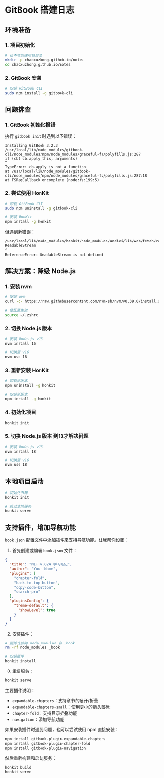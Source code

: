 # GitBook 搭建日志

## 环境准备

### 1. 项目初始化
```bash
# 在本地创建项目目录
mkdir -p chaoxuzhong.github.io/notes
cd chaoxuzhong.github.io/notes
```

### 2. GitBook 安装
```bash
# 安装 GitBook CLI
sudo npm install -g gitbook-cli
```

## 问题排查

### 1. GitBook 初始化报错
执行 `gitbook init` 时遇到以下错误：
```text
Installing GitBook 3.2.3
/usr/local/lib/node_modules/gitbook-cli/node_modules/npm/node_modules/graceful-fs/polyfills.js:287
if (cb) cb.apply(this, arguments)
^
TypeError: cb.apply is not a function
at /usr/local/lib/node_modules/gitbook-cli/node_modules/npm/node_modules/graceful-fs/polyfills.js:287:18
at FSReqCallback.oncomplete (node:fs:199:5)
```

### 2. 尝试使用 HonKit
```bash
# 卸载 GitBook CLI
sudo npm uninstall -g gitbook-cli

# 安装 HonKit
npm install -g honkit
```

但遇到新错误：
```bash
/usr/local/lib/node_modules/honkit/node_modules/undici/lib/web/fetch/response.js:527
ReadableStream
^
ReferenceError: ReadableStream is not defined
```

## 解决方案：降级 Node.js

### 1. 安装 nvm
```bash
# 安装 nvm
curl -o- https://raw.githubusercontent.com/nvm-sh/nvm/v0.39.0/install.sh | bash

# 使配置生效
source ~/.zshrc
```

### 2. 切换 Node.js 版本
```bash
# 安装 Node.js v16
nvm install 16

# 切换到 v16
nvm use 16
```

### 3. 重新安装 HonKit
```bash
# 卸载旧版本
npm uninstall -g honkit

# 安装新版本
npm install -g honkit
```

### 4. 初始化项目
```bash
honkit init
```



### 5. 切换 Node.js 版本 到18才解决问题
```bash
# 安装 Node.js v16
nvm install 18

# 切换到 v16
nvm use 18
```


## 本地项目启动
```bash
# 初始化书籍
honkit init

# 启动本地服务
honkit serve

```


## 支持插件，增加导航功能
`book.json` 配置文件中添加插件来支持导航功能。让我帮你设置：

1. 首先创建或编辑 `book.json` 文件：
```json
{
  "title": "MIT 6.824 学习笔记",
  "author": "Your Name",
  "plugins": [
    "chapter-fold",
    "back-to-top-button",
    "copy-code-button",
    "search-pro"
  ],
  "pluginsConfig": {
    "theme-default": {
      "showLevel": true
    }
  }
}
```

2. 安装插件：
```bash
# 删除之前的 node_modules 和 _book
rm -rf node_modules _book

# 安装插件
honkit install
```

3. 重启服务：
```bash
honkit serve
```

主要插件说明：
- `expandable-chapters`：支持章节的展开/折叠
- `expandable-chapters-small`：使用更小的箭头图标
- `chapter-fold`：支持目录折叠功能
- `navigation`：添加导航功能

如果安装插件时遇到问题，也可以尝试使用 npm 直接安装：
```bash
npm install gitbook-plugin-expandable-chapters
npm install gitbook-plugin-chapter-fold
npm install gitbook-plugin-navigation
```

然后重新构建和启动服务：
```bash
honkit build
honkit serve
```
